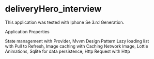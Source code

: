 # deliveryHero_interview

This application was tested with Iphone Se 3.rd Generation.

Application Properties

State management with Provider,
Mvvm Design Pattern
Lazy loading list with Pull to Refresh,
Image caching with Caching Network Image,
Lottie Animations,
Sqlite for data persistence,
Http Request with Http


